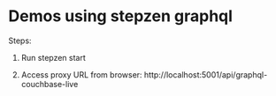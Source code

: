 # Demos using stepzen graphql

Steps:

1) Run 
stepzen start

2) Access proxy URL from browser: 
http://localhost:5001/api/graphql-couchbase-live
